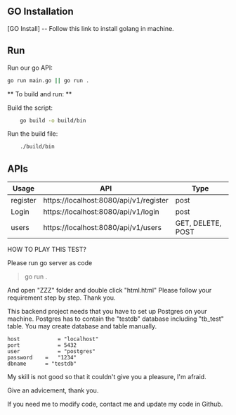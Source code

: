 ## GO Installation

[GO Install] -- Follow this link to install golang in machine.

## Run

Run our go API:

```sh
go run main.go || go run .
```

** To build and run: **

Build the script:

```sh
    go build -o build/bin
```

Run the build file:

```sh
    ./build/bin
```

## APIs

| Usage    | API                                    | Type              |
| -------- | -------------------------------------- | ----------------- |
| register | https://localhost:8080/api/v1/register | post              |
| Login    | https://localhost:8080/api/v1/login    | post              |
| users    | https://localhost:8080/api/v1/users    | GET, DELETE, POST |

HOW TO PLAY THIS TEST?

Please run go server as code

> go run .

And open "ZZZ" folder and double click "html.html"
Please follow your requirement step by step.
Thank you.

This backend project needs that you have to set up Postgres on your machine.
Postgres has to contain the "testdb" database including "tb_test" table.
You may create database and table manually.

    host			= "localhost"
    port			= 5432
    user			= "postgres"
    password	=	"1234"
    dbname		= "testdb"

My skill is not good so that it couldn't give you a pleasure, I'm afraid.

Give an advicement, thank you.

If you need me to modify code, contact me and update my code in Github.
